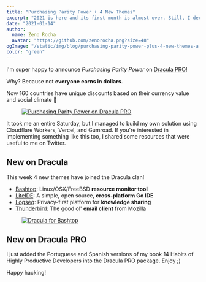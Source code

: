 ```yaml
---
title: "Purchasing Parity Power + 4 New Themes"
excerpt: "2021 is here and its first month is almost over. Still, I decided to take a step back and look at all the data from 2020."
date: "2021-01-14"
author:
  name: Zeno Rocha
  avatar: "https://github.com/zenorocha.png?size=48"
ogImage: "/static/img/blog/purchasing-parity-power-plus-4-new-themes-a.png"
color: "green"
---
```


I'm super happy to announce *Purchasing Parity Power* on [Dracula PRO](/pro)!

Why? Because not **everyone earns in dollars**.

Now 160 countries have unique discounts based on their currency value and social climate 💚

<a href="/pro">
  <figure>
    <img src="/static/img/blog/purchasing-parity-power-plus-4-new-themes-a.png" alt="Purchasing Parity Power on Dracula PRO" />
  </figure>
</a>

It took me an entire Saturday, but I managed to build my own solution using Cloudflare Workers, Vercel, and Gumroad. If you're interested in implementing something like this too, I shared some resources that were useful to me on Twitter.
 
## New on Dracula

This week 4 new themes have joined the Dracula clan!

* [Bashtop](/bashtop): Linux/OSX/FreeBSD **resource monitor tool**
* [LiteIDE](/liteide): A simple, open source, **cross-platform Go IDE**
* [Logseq](/logseq): Privacy-first platform for **knowledge sharing**
* [Thunderbird](/thunderbird): The good ol' **email client** from Mozilla

<a href="/bashtop">
  <figure>
    <img src="/static/img/blog/purchasing-parity-power-plus-4-new-themes-b.png" alt="Dracula for Bashtop" />
  </figure>
</a>
 
## New on Dracula PRO

I just added the Portuguese and Spanish versions of my book 14 Habits of Highly Productive Developers into the Dracula PRO package. Enjoy ;)

Happy hacking!